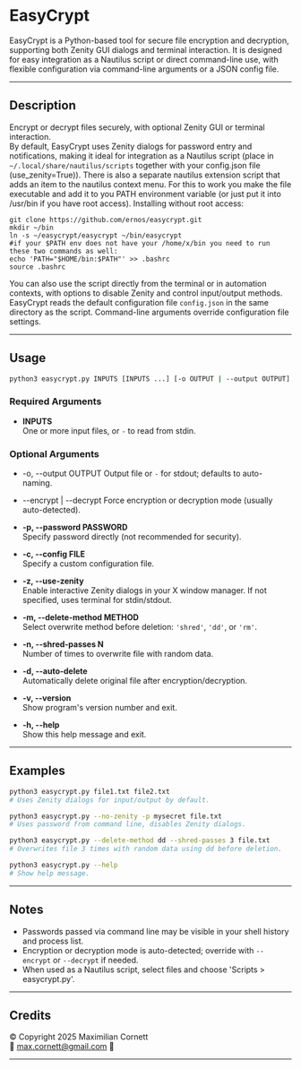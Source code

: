# EasyCrypt

EasyCrypt is a Python-based tool for secure file encryption and decryption, supporting both Zenity GUI dialogs and terminal interaction. It is designed for easy integration as a Nautilus script or direct command-line use, with flexible configuration via command-line arguments or a JSON config file.

---

## Description

Encrypt or decrypt files securely, with optional Zenity GUI or terminal interaction.  
By default, EasyCrypt uses Zenity dialogs for password entry and notifications, making it ideal for integration as a Nautilus script (place in `~/.local/share/nautilus/scripts` together with your config.json file (use_zenity=True)).
There is also a separate nautilus extension script that adds an item to the nautilus context menu. For this to work you make the file executable and add it to you PATH environment variable (or just put it into /usr/bin if you have root access).
Installing without root access:
```
git clone https://github.com/ernos/easycrypt.git
mkdir ~/bin
ln -s ~/easycrypt/easycrypt ~/bin/easycrypt
#if your $PATH env does not have your /home/x/bin you need to run these two commands as well:
echo 'PATH="$HOME/bin:$PATH"' >> .bashrc
source .bashrc
```
You can also use the script directly from the terminal or in automation contexts, with options to disable Zenity and control input/output methods.  
EasyCrypt reads the default configuration file `config.json` in the same directory as the script. Command-line arguments override configuration file settings.

---

## Usage

```sh
python3 easycrypt.py INPUTS [INPUTS ...] [-o OUTPUT | --output OUTPUT] [OPTIONS]
```

### Required Arguments

- **INPUTS**  
  One or more input files, or `-` to read from stdin.

### Optional Arguments

- -o, --output OUTPUT       Output file or `-` for stdout; defaults to auto-naming.
- --encrypt | --decrypt     Force encryption or decryption mode (usually auto-detected).

- **-p, --password PASSWORD**  
  Specify password directly (not recommended for security).

- **-c, --config FILE**  
  Specify a custom configuration file.

- **-z, --use-zenity**  
  Enable interactive Zenity dialogs in your X window manager. If not specified, uses terminal for stdin/stdout.

- **-m, --delete-method METHOD**  
  Select overwrite method before deletion: `'shred'`, `'dd'`, or `'rm'`.

- **-n, --shred-passes N**  
  Number of times to overwrite file with random data.

- **-d, --auto-delete**  
  Automatically delete original file after encryption/decryption.

- **-v, --version**  
  Show program's version number and exit.

- **-h, --help**  
  Show this help message and exit.

---

## Examples

```sh
python3 easycrypt.py file1.txt file2.txt
# Uses Zenity dialogs for input/output by default.

python3 easycrypt.py --no-zenity -p mysecret file.txt
# Uses password from command line, disables Zenity dialogs.

python3 easycrypt.py --delete-method dd --shred-passes 3 file.txt
# Overwrites file 3 times with random data using dd before deletion.

python3 easycrypt.py --help
# Show help message.
```

---

## Notes

- Passwords passed via command line may be visible in your shell history and process list.
- Encryption or decryption mode is auto-detected; override with `--encrypt` or `--decrypt` if needed.
- When used as a Nautilus script, select files and choose 'Scripts > easycrypt.py'.

---

## Credits

©️ Copyright 2025 Maximilian Cornett  
📨 max.cornett@gmail.com 📨

---
